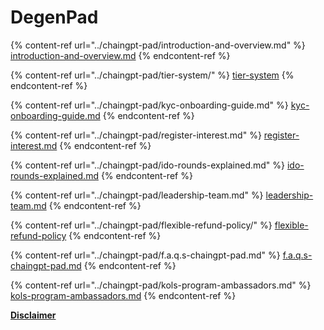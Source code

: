 # DegenPad



{% content-ref url="../chaingpt-pad/introduction-and-overview.md" %}
[introduction-and-overview.md](../chaingpt-pad/introduction-and-overview.md)
{% endcontent-ref %}

{% content-ref url="../chaingpt-pad/tier-system/" %}
[tier-system](../chaingpt-pad/tier-system/)
{% endcontent-ref %}

{% content-ref url="../chaingpt-pad/kyc-onboarding-guide.md" %}
[kyc-onboarding-guide.md](../chaingpt-pad/kyc-onboarding-guide.md)
{% endcontent-ref %}

{% content-ref url="../chaingpt-pad/register-interest.md" %}
[register-interest.md](../chaingpt-pad/register-interest.md)
{% endcontent-ref %}

{% content-ref url="../chaingpt-pad/ido-rounds-explained.md" %}
[ido-rounds-explained.md](../chaingpt-pad/ido-rounds-explained.md)
{% endcontent-ref %}

{% content-ref url="../chaingpt-pad/leadership-team.md" %}
[leadership-team.md](../chaingpt-pad/leadership-team.md)
{% endcontent-ref %}

{% content-ref url="../chaingpt-pad/flexible-refund-policy/" %}
[flexible-refund-policy](../chaingpt-pad/flexible-refund-policy/)
{% endcontent-ref %}

{% content-ref url="../chaingpt-pad/f.a.q.s-chaingpt-pad.md" %}
[f.a.q.s-chaingpt-pad.md](../chaingpt-pad/f.a.q.s-chaingpt-pad.md)
{% endcontent-ref %}

{% content-ref url="../chaingpt-pad/kols-program-ambassadors.md" %}
[kols-program-ambassadors.md](../chaingpt-pad/kols-program-ambassadors.md)
{% endcontent-ref %}

[**Disclaimer**](../../misc/legal-docs/disclaimer.md)
